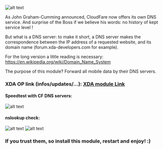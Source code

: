 ![alt text](https://image.ibb.co/e6OwXH/cloudflare.jpg "Logo CloudFareDNS4Magisk")

As John Graham-Cumming announced, CloudFare now offers its own DNS service.
And surprise of the Boss if we believe his words: no history of kept service level !

But what is a DNS server: to make it short, a DNS server makes the correspondence between the IP address of a requested website, and its domain name (forum.xda-developers.com for example).

For the long version a little reading is necessary: https://en.wikipedia.org/wiki/Domain_Name_System

The purpose of this module?
Forward all mobile data by their DNS servers.


### XDA OP link (infos/updates/...): [XDA module Link](https://forum.xda-developers.com/apps/magisk/module-cloudfaredns4magisk-t3772375/)


#### Speedtest with CF DNS servers:

![alt text](https://image.ibb.co/mkEg1c/Screenshot_20180404_161654.png "speedtestscr1")


#### nslookup check:

![alt text](https://image.ibb.co/eLGTgc/Screenshot_20180404_161711.png "speedtestscr2")
![alt text](https://image.ibb.co/cmpdWc/Screenshot_20180404_191656.png "speedtestscr3")

### If you trust them, so install this module, restart and enjoy! :)
